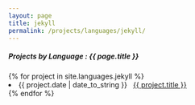 ```yaml
---
layout: page
title: jekyll
permalink: /projects/languages/jekyll/
---
```


<h5> Projects by Language : {{ page.title }} </h5>

<div class="card">
{% for project in site.languages.jekyll %}
  <li class="language-project"><span>{{ project.date | date_to_string }}</span> &nbsp; <a href="{{ project.url }}">{{ project.title }}</a></li>
{% endfor %}
</div>

